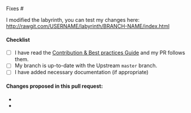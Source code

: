 <!-- Add the issue number that is fixed by this PR (In the form Fixes #123) -->
Fixes #

I modified the labyrinth, you can test my changes here:
 http://rawgit.com/USERNAME/labyrinth/BRANCH-NAME/index.html
 <!-- Please replace USERNAME with your GitHub user name and
      BRANCH-NAME with your branch name e.g. master -->
#### Checklist

- [ ] I have read the [Contribution & Best practices Guide](https://blog.fossasia.org/open-source-developer-guide-and-best-practices-at-fossasia) and my PR follows them.
- [ ] My branch is up-to-date with the Upstream `master` branch.
- [ ] I have added necessary documentation (if appropriate)

#### Changes proposed in this pull request:

-
-
